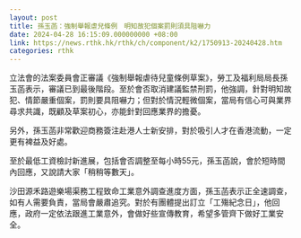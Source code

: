 ```yaml
---
layout: post
title: 孫玉菡：強制舉報虐兒條例　明知故犯個案罰則須具阻嚇力
date: 2024-04-28 16:15:09.000000000 +08:00
link: https://news.rthk.hk/rthk/ch/component/k2/1750913-20240428.htm
categories: rthk
---
```


立法會的法案委員會正審議《強制舉報虐待兒童條例草案》，勞工及福利局局長孫玉菡表示，審議已到最後階段。至於會否取消建議監禁刑罰，他強調，針對明知故犯、情節嚴重個案，罰則要具阻嚇力；但對於情況輕微個案，當局有信心可與業界尋求共識，既顧及草案初心，亦能針對回應業界的擔憂。

另外，孫玉菡非常歡迎商務簽注赴港人士新安排，對於吸引人才在香港流動，一定更有裨益及好處。

至於最低工資檢討新進展，包括會否調整至每小時55元，孫玉菡說，會於短時間內回應，又說請大家「稍稍等數天」。

沙田源禾路遊樂場渠務工程致命工業意外調查進度方面，孫玉菡表示正全速調查，如有人需要負責，當局會嚴肅追究。對於有團體提出訂立「工殤紀念日」，他回應，政府一定依法跟進工業意外，會做好些宣傳教育，希望多管齊下做好工業安全。
